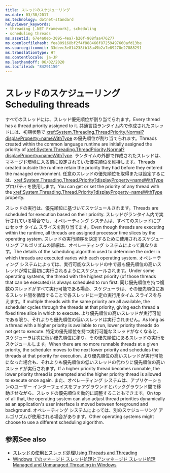```yaml
---
title: スレッドのスケジューリング
ms.date: 03/30/2017
ms.technology: dotnet-standard
helpviewer_keywords:
- threading [.NET Framework], scheduling
- scheduling threads
ms.assetid: 67e4a0eb-3095-4ea7-b20f-908faa476277
ms.openlocfilehash: fea809168bf2f4f888466f87259497660afd13be
ms.sourcegitcommit: 33deec3e814238fb18a49b2a7e89278e27888291
ms.translationtype: HT
ms.contentlocale: ja-JP
ms.lasthandoff: 06/02/2020
ms.locfileid: "84291150"
---
```

# <a name="scheduling-threads"></a><span data-ttu-id="1480d-102">スレッドのスケジューリング</span><span class="sxs-lookup"><span data-stu-id="1480d-102">Scheduling threads</span></span>

<span data-ttu-id="1480d-103">すべてのスレッドには、スレッド優先順位が割り当てられます。</span><span class="sxs-lookup"><span data-stu-id="1480d-103">Every thread has a thread priority assigned to it.</span></span> <span data-ttu-id="1480d-104">共通言語ランタイム内で作成されたスレッドには、初期状態で <xref:System.Threading.ThreadPriority.Normal?displayProperty=nameWithType> の優先順位が割り当てられます。</span><span class="sxs-lookup"><span data-stu-id="1480d-104">Threads created within the common language runtime are initially assigned the priority of <xref:System.Threading.ThreadPriority.Normal?displayProperty=nameWithType>.</span></span> <span data-ttu-id="1480d-105">ランタイムの外部で作成されたスレッドは、マネージド環境に入る前に設定されていた優先順位を維持します。</span><span class="sxs-lookup"><span data-stu-id="1480d-105">Threads created outside the runtime retain the priority they had before they entered the managed environment.</span></span> <span data-ttu-id="1480d-106">任意のスレッドの優先順位を取得または設定するには、<xref:System.Threading.Thread.Priority?displayProperty=nameWithType> プロパティを使用します。</span><span class="sxs-lookup"><span data-stu-id="1480d-106">You can get or set the priority of any thread with the <xref:System.Threading.Thread.Priority?displayProperty=nameWithType> property.</span></span>  
  
 <span data-ttu-id="1480d-107">スレッドの実行は、優先順位に基づいてスケジュールされます。</span><span class="sxs-lookup"><span data-stu-id="1480d-107">Threads are scheduled for execution based on their priority.</span></span> <span data-ttu-id="1480d-108">スレッドがランタイム内で実行されている場合でも、オペレーティング システムは、すべてのスレッドにプロセッサ タイム スライスを割り当てます。</span><span class="sxs-lookup"><span data-stu-id="1480d-108">Even though threads are executing within the runtime, all threads are assigned processor time slices by the operating system.</span></span> <span data-ttu-id="1480d-109">スレッドの実行順序を決定するために使用されるスケジューリング アルゴリズムの詳細は、オペレーティング システムによって異なります。</span><span class="sxs-lookup"><span data-stu-id="1480d-109">The details of the scheduling algorithm used to determine the order in which threads are executed varies with each operating system.</span></span> <span data-ttu-id="1480d-110">オペレーティング システムによっては、実行可能なスレッドの中で最も優先順位の高いスレッドが常に最初に実行されるようにスケジュールされます。</span><span class="sxs-lookup"><span data-stu-id="1480d-110">Under some operating systems, the thread with the highest priority (of those threads that can be executed) is always scheduled to run first.</span></span> <span data-ttu-id="1480d-111">同じ優先順位を持つ複数のスレッドがすべて実行可能である場合、スケジューラは、その優先順位にあるスレッド間を循環することで各スレッドに一定の実行用タイム スライスを与えます。</span><span class="sxs-lookup"><span data-stu-id="1480d-111">If multiple threads with the same priority are all available, the scheduler cycles through the threads at that priority, giving each thread a fixed time slice in which to execute.</span></span> <span data-ttu-id="1480d-112">より優先順位の高いスレッドが実行可能である限り、それよりも優先順位の低いスレッドは実行されません。</span><span class="sxs-lookup"><span data-stu-id="1480d-112">As long as a thread with a higher priority is available to run, lower priority threads do not get to execute.</span></span> <span data-ttu-id="1480d-113">特定の優先順位を持つ実行可能なスレッドがなくなると、スケジューラは次に低い優先順位に移り、その優先順位にあるスレッドの実行をスケジュールします。</span><span class="sxs-lookup"><span data-stu-id="1480d-113">When there are no more runnable threads at a given priority, the scheduler moves to the next lower priority and schedules the threads at that priority for execution.</span></span> <span data-ttu-id="1480d-114">より優先順位の高いスレッドが実行可能になった場合も、それよりも優先順位の低いスレッドの代わりに優先順位の高いスレッドが実行されます。</span><span class="sxs-lookup"><span data-stu-id="1480d-114">If a higher priority thread becomes runnable, the lower priority thread is preempted and the higher priority thread is allowed to execute once again.</span></span> <span data-ttu-id="1480d-115">また、オペレーティング システムは、アプリケーションのユーザー インターフェイスをフォアグラウンドとバックグラウンド間で移動させながら、スレッドの優先順位を動的に調整することもできます。</span><span class="sxs-lookup"><span data-stu-id="1480d-115">On top of all that, the operating system can also adjust thread priorities dynamically as an application's user interface is moved between foreground and background.</span></span> <span data-ttu-id="1480d-116">オペレーティング システムによっては、別のスケジューリング アルゴリズムが使用される場合があります。</span><span class="sxs-lookup"><span data-stu-id="1480d-116">Other operating systems might choose to use a different scheduling algorithm.</span></span>  
  
## <a name="see-also"></a><span data-ttu-id="1480d-117">参照</span><span class="sxs-lookup"><span data-stu-id="1480d-117">See also</span></span>

- [<span data-ttu-id="1480d-118">スレッドの使用とスレッド処理</span><span class="sxs-lookup"><span data-stu-id="1480d-118">Using Threads and Threading</span></span>](using-threads-and-threading.md)
- [<span data-ttu-id="1480d-119">Windows でのマネージド スレッド処理とアンマネージド スレッド処理</span><span class="sxs-lookup"><span data-stu-id="1480d-119">Managed and Unmanaged Threading in Windows</span></span>](managed-and-unmanaged-threading-in-windows.md)
